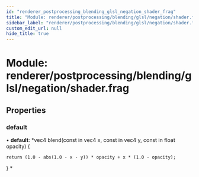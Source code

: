 ```yaml
---
id: "renderer_postprocessing_blending_glsl_negation_shader_frag"
title: "Module: renderer/postprocessing/blending/glsl/negation/shader.frag"
sidebar_label: "renderer/postprocessing/blending/glsl/negation/shader.frag"
custom_edit_url: null
hide_title: true
---
```


# Module: renderer/postprocessing/blending/glsl/negation/shader.frag

## Properties

### default

• **default**: *vec4 blend(const in vec4 x, const in vec4 y, const in float opacity) {

	return (1.0 - abs(1.0 - x - y)) * opacity + x * (1.0 - opacity);

}
*
